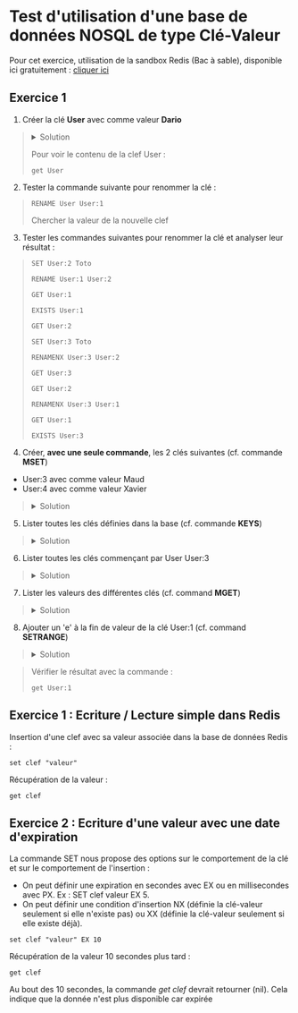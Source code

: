 # Test d'utilisation d'une base de données NOSQL de type Clé-Valeur
Pour cet exercice, utilisation de la sandbox Redis (Bac à sable), disponible ici gratuitement : [cliquer ici](https://try.redis.io/)

## Exercice 1

1. Créer la clé **User** avec comme valeur **Dario**
> <details>
>   <summary>Solution</summary>
> 
> ```
> set User Dario
> ```
> 
> </details>
> 
> Pour voir le contenu de la clef User : 
> ```
> get User
> ```

2. Tester la commande suivante pour renommer la clé :
> ```
> RENAME User User:1
> ```
> 
> Chercher la valeur de la nouvelle clef

3. Tester les commandes suivantes pour renommer la clé et analyser leur résultat :
> ```
> SET User:2 Toto
> ```
> ```
> RENAME User:1 User:2
> ```
> ```
> GET User:1
> ```
> ```
> EXISTS User:1
> ```
> ```
> GET User:2
> ```
> ```
> SET User:3 Toto
> ```
> ```
> RENAMENX User:3 User:2
> ```
> ```
> GET User:3
> ```
> ```
> GET User:2
> ```
> ```
> RENAMENX User:3 User:1
> ```
> ```
> GET User:1
> ```
> ```
> EXISTS User:3
> ```

4. Créer, **avec une seule commande**, les 2 clés suivantes (cf. commande **MSET**)
  * User:3 avec comme valeur Maud
  * User:4 avec comme valeur Xavier
> <details>
>   <summary>Solution</summary>
> 
> ```
> mset User:3 Maud User:4 Xavier
> ```
> 
> </details>

5. Lister toutes les clés définies dans la base (cf. commande **KEYS**)
> <details>
>   <summary>Solution</summary>
> 
> ```
> keys *
> ```
> 
> </details>

6. Lister toutes les clés commençant par User User:3
> <details>
>   <summary>Solution</summary>
> 
> ```
> keys User:3*
> ```
> 
> </details>

7. Lister les valeurs des différentes clés (cf. command **MGET**)
> <details>
>   <summary>Solution</summary>
> 
> ```
> mget User:1 User:2 User:3
> ```
> 
> </details>

8. Ajouter un 'e' à la fin de valeur de la clé User:1 (cf. command **SETRANGE**)
> <details>
>   <summary>Solution</summary>
> 
> ```
> setrange User:1 4 "e"
> ```
> 
> </details>

> Vérifier le résultat avec la commande :
> ```
> get User:1
> ```

## Exercice 1 : Ecriture / Lecture simple dans Redis
Insertion d'une clef avec sa valeur associée dans la base de données Redis :
```
set clef "valeur"
```

Récupération de la valeur : 
```
get clef
```

## Exercice 2 : Ecriture d'une valeur avec une date d'expiration
La commande SET nous propose des options sur le comportement de la clé et sur le comportement de l'insertion :
- On peut définir une expiration en secondes avec EX ou en millisecondes avec PX. Ex : SET clef valeur EX 5.
- On peut définir une condition d'insertion NX (définie la clé-valeur seulement si elle n'existe pas) ou XX (définie la clé-valeur seulement si elle existe déjà).


```
set clef "valeur" EX 10
```

Récupération de la valeur 10 secondes plus tard : 
```
get clef
```

Au bout des 10 secondes, la commande *get clef* devrait retourner (nil). Cela indique que la donnée n'est plus disponible car expirée